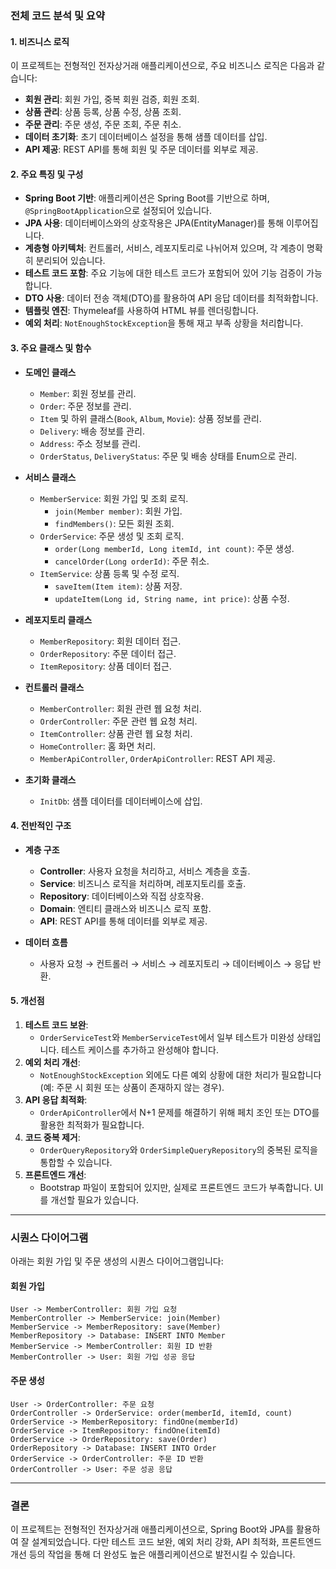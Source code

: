### **전체 코드 분석 및 요약**

#### **1. 비즈니스 로직**
이 프로젝트는 전형적인 전자상거래 애플리케이션으로, 주요 비즈니스 로직은 다음과 같습니다:
- **회원 관리**: 회원 가입, 중복 회원 검증, 회원 조회.
- **상품 관리**: 상품 등록, 상품 수정, 상품 조회.
- **주문 관리**: 주문 생성, 주문 조회, 주문 취소.
- **데이터 초기화**: 초기 데이터베이스 설정을 통해 샘플 데이터를 삽입.
- **API 제공**: REST API를 통해 회원 및 주문 데이터를 외부로 제공.

#### **2. 주요 특징 및 구성**
- **Spring Boot 기반**: 애플리케이션은 Spring Boot를 기반으로 하며, `@SpringBootApplication`으로 설정되어 있습니다.
- **JPA 사용**: 데이터베이스와의 상호작용은 JPA(EntityManager)를 통해 이루어집니다.
- **계층형 아키텍처**: 컨트롤러, 서비스, 레포지토리로 나뉘어져 있으며, 각 계층이 명확히 분리되어 있습니다.
- **테스트 코드 포함**: 주요 기능에 대한 테스트 코드가 포함되어 있어 기능 검증이 가능합니다.
- **DTO 사용**: 데이터 전송 객체(DTO)를 활용하여 API 응답 데이터를 최적화합니다.
- **템플릿 엔진**: Thymeleaf를 사용하여 HTML 뷰를 렌더링합니다.
- **예외 처리**: `NotEnoughStockException`을 통해 재고 부족 상황을 처리합니다.

#### **3. 주요 클래스 및 함수**
- **도메인 클래스**
  - `Member`: 회원 정보를 관리.
  - `Order`: 주문 정보를 관리.
  - `Item` 및 하위 클래스(`Book`, `Album`, `Movie`): 상품 정보를 관리.
  - `Delivery`: 배송 정보를 관리.
  - `Address`: 주소 정보를 관리.
  - `OrderStatus`, `DeliveryStatus`: 주문 및 배송 상태를 Enum으로 관리.

- **서비스 클래스**
  - `MemberService`: 회원 가입 및 조회 로직.
    - `join(Member member)`: 회원 가입.
    - `findMembers()`: 모든 회원 조회.
  - `OrderService`: 주문 생성 및 조회 로직.
    - `order(Long memberId, Long itemId, int count)`: 주문 생성.
    - `cancelOrder(Long orderId)`: 주문 취소.
  - `ItemService`: 상품 등록 및 수정 로직.
    - `saveItem(Item item)`: 상품 저장.
    - `updateItem(Long id, String name, int price)`: 상품 수정.

- **레포지토리 클래스**
  - `MemberRepository`: 회원 데이터 접근.
  - `OrderRepository`: 주문 데이터 접근.
  - `ItemRepository`: 상품 데이터 접근.

- **컨트롤러 클래스**
  - `MemberController`: 회원 관련 웹 요청 처리.
  - `OrderController`: 주문 관련 웹 요청 처리.
  - `ItemController`: 상품 관련 웹 요청 처리.
  - `HomeController`: 홈 화면 처리.
  - `MemberApiController`, `OrderApiController`: REST API 제공.

- **초기화 클래스**
  - `InitDb`: 샘플 데이터를 데이터베이스에 삽입.

#### **4. 전반적인 구조**
- **계층 구조**
  - **Controller**: 사용자 요청을 처리하고, 서비스 계층을 호출.
  - **Service**: 비즈니스 로직을 처리하며, 레포지토리를 호출.
  - **Repository**: 데이터베이스와 직접 상호작용.
  - **Domain**: 엔티티 클래스와 비즈니스 로직 포함.
  - **API**: REST API를 통해 데이터를 외부로 제공.

- **데이터 흐름**
  - 사용자 요청 → 컨트롤러 → 서비스 → 레포지토리 → 데이터베이스 → 응답 반환.

#### **5. 개선점**
1. **테스트 코드 보완**:
   - `OrderServiceTest`와 `MemberServiceTest`에서 일부 테스트가 미완성 상태입니다. 테스트 케이스를 추가하고 완성해야 합니다.
2. **예외 처리 개선**:
   - `NotEnoughStockException` 외에도 다른 예외 상황에 대한 처리가 필요합니다(예: 주문 시 회원 또는 상품이 존재하지 않는 경우).
3. **API 응답 최적화**:
   - `OrderApiController`에서 N+1 문제를 해결하기 위해 페치 조인 또는 DTO를 활용한 최적화가 필요합니다.
4. **코드 중복 제거**:
   - `OrderQueryRepository`와 `OrderSimpleQueryRepository`의 중복된 로직을 통합할 수 있습니다.
5. **프론트엔드 개선**:
   - Bootstrap 파일이 포함되어 있지만, 실제로 프론트엔드 코드가 부족합니다. UI를 개선할 필요가 있습니다.

---

### **시퀀스 다이어그램**
아래는 회원 가입 및 주문 생성의 시퀀스 다이어그램입니다:

#### **회원 가입**
```plaintext
User -> MemberController: 회원 가입 요청
MemberController -> MemberService: join(Member)
MemberService -> MemberRepository: save(Member)
MemberRepository -> Database: INSERT INTO Member
MemberService -> MemberController: 회원 ID 반환
MemberController -> User: 회원 가입 성공 응답
```

#### **주문 생성**
```plaintext
User -> OrderController: 주문 요청
OrderController -> OrderService: order(memberId, itemId, count)
OrderService -> MemberRepository: findOne(memberId)
OrderService -> ItemRepository: findOne(itemId)
OrderService -> OrderRepository: save(Order)
OrderRepository -> Database: INSERT INTO Order
OrderService -> OrderController: 주문 ID 반환
OrderController -> User: 주문 성공 응답
```

---

### **결론**
이 프로젝트는 전형적인 전자상거래 애플리케이션으로, Spring Boot와 JPA를 활용하여 잘 설계되었습니다. 다만 테스트 코드 보완, 예외 처리 강화, API 최적화, 프론트엔드 개선 등의 작업을 통해 더 완성도 높은 애플리케이션으로 발전시킬 수 있습니다.